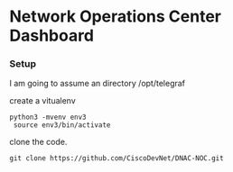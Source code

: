 # Network Operations Center Dashboard


###  Setup 

I am going to assume an directory /opt/telegraf

create a vitualenv
```buildoutcfg
python3 -mvenv env3
 source env3/bin/activate
```

clone the code.

```buildoutcfg
git clone https://github.com/CiscoDevNet/DNAC-NOC.git
```

